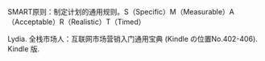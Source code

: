 SMART原则：制定计划的通用规则。S（Specific）M（Measurable）A（Acceptable）R（Realistic）T（Timed）

Lydia. 全栈市场人：互联网市场营销入门通用宝典 (Kindle の位置No.402-406). Kindle 版. 
